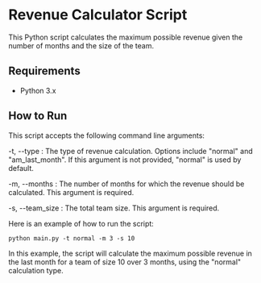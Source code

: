 # Revenue Calculator Script

This Python script calculates the maximum possible revenue given the number of months and the size of the team. 

## Requirements

- Python 3.x

## How to Run

This script accepts the following command line arguments:

-t, --type : The type of revenue calculation. Options include "normal" and "am_last_month". If this argument is not provided, "normal" is used by default.

-m, --months : The number of months for which the revenue should be calculated. This argument is required.

-s, --team_size : The total team size. This argument is required.


Here is an example of how to run the script:

`python main.py -t normal -m 3 -s 10`


In this example, the script will calculate the maximum possible revenue in the last month for a team of size 10 over 3 months, using the "normal" calculation type.


